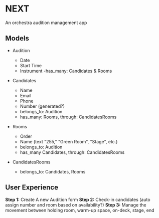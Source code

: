 # NEXT 

An orchestra audition management app

## Models

- Audition
    - Date
    - Start Time 
    - Instrument
    -has_many: Candidates & Rooms

- Candidates
    - Name
    - Email 
    - Phone
    - Number (generated?)
    - belongs_to: Audition
    - has_many: Rooms, through: CandidatesRooms

- Rooms
    - Order
    - Name (text "255," "Green Room", "Stage", etc.) 
    - belongs_to: Audition
    - has_many Candidates, through: CandidatesRooms

- CandidatesRooms
    - belongs_to: Candidates, Rooms

## User Experience

**Step 1:** Create A new Audition form
**Step 2:** Check-in candidates (auto assign number and room based on availability?) 
**Step 3:** Manage the movement between holding room, warm-up space, on-deck, stage, end



